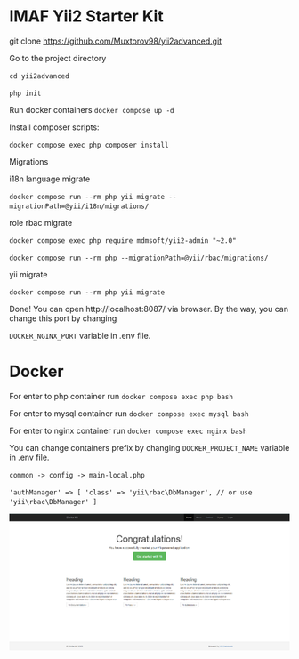 # IMAF Yii2 Starter Kit

git clone https://github.com/Muxtorov98/yii2advanced.git

Go to the project directory

`cd yii2advanced`

`php init`

Run docker containers
`docker compose up -d`

Install composer scripts:

`docker compose exec php composer install`

Migrations

i18n language migrate

`docker compose run --rm php yii migrate --migrationPath=@yii/i18n/migrations/`

role rbac migrate

`docker compose exec php require mdmsoft/yii2-admin "~2.0"`

`docker compose run --rm php --migrationPath=@yii/rbac/migrations/`

yii migrate

`docker compose run --rm php yii migrate`

Done! You can open http://localhost:8087/ via browser. By the way, you can change this port by changing

`DOCKER_NGINX_PORT` variable in .env file.

# Docker

For enter to php container run `docker compose exec php bash`

For enter to mysql container run `docker compose exec mysql bash`

For enter to nginx container run `docker compose exec nginx bash`

You can change containers prefix by changing `DOCKER_PROJECT_NAME` variable in .env file.

`common -> config -> main-local.php`

`'authManager' => [
      'class' => 'yii\rbac\DbManager', // or use 'yii\rbac\DbManager'
]`

![img.png](img.png)
